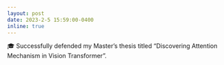 ```yaml
---
layout: post
date: 2023-2-5 15:59:00-0400
inline: true
---
```


:mortar_board: Successfully defended my Master’s thesis titled “Discovering Attention Mechanism in Vision Transformer”.
